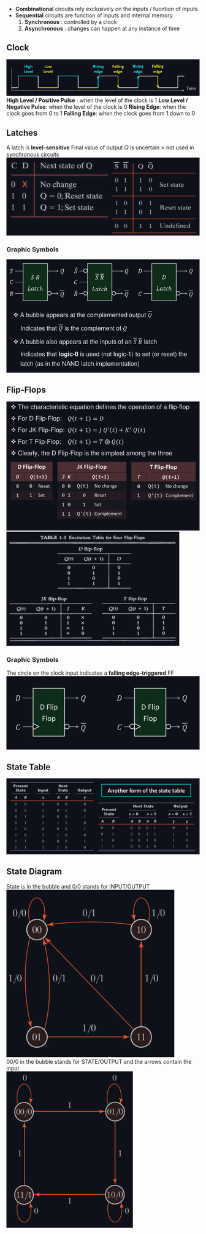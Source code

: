 - **Combinational** circuits rely exclusively on the inputs / fucntion of inputs 
- **Sequential** circuits are function of inputs and internal memory
	1. **Synchronous** : controlled by a clock
	2. **Asynchronous** : changes can happen at any instance of time  

## Clock
![](Images/clock.png)
**High Level / Positive Pulse** : when the level of the clock is 1
**Low Level / Negative Pulse**: when the level of the clock is 0
**Rising Edge**: when the clock goes from 0 to 1
**Falling Edge**: when the clock goes from 1 down to 0

## Latches
A latch is **level-sensitive**
Final value of output 𝑄 is uncertain > not used in synchronous circuits
![](Images/latches.png)
### Graphic Symbols
![](Images/latches-graphic.png)
## Flip-Flops
![](Images/Flip-Flops.png)
![](Images/ff-excitation.png)
### Graphic Symbols
The circle on the clock input indicates a **falling edge-triggered** FF
![](Images/ff-graphics.png)

## State Table
![](Images/state-table.png)
## State Diagram
State is in the bubble and 0/0 stands for INPUT/OUTPUT  
![](Images/state-diagram1.png)    
00/0 in the bubble stands for STATE/OUTPUT and the arrows contain the input  
![](Images/state-diagram2.png)  